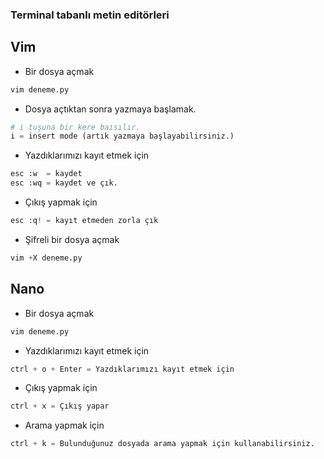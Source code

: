 ### Terminal tabanlı metin editörleri

## Vim

+ Bir dosya açmak
```python
vim deneme.py  
```

+ Dosya açtıktan sonra yazmaya başlamak.

```python
# i tuşuna bir kere baısılır.
i = insert mode (artık yazmaya başlayabilirsiniz.)
```

+ Yazdıklarımızı kayıt etmek için

```python
esc :w  = kaydet
esc :wq = kaydet ve çık.
```

+ Çıkış yapmak için

```python
esc :q! = kayıt etmeden zorla çık  
```

+ Şifreli bir dosya açmak

```python
vim +X deneme.py 
```

## Nano

+ Bir dosya açmak
```python
vim deneme.py  
```

+ Yazdıklarımızı kayıt etmek için

```python
ctrl + o + Enter = Yazdıklarımızı kayıt etmek için
```

+ Çıkış yapmak için

```python
ctrl + x = Çıkış yapar 
```

+ Arama yapmak için

```python
ctrl + k = Bulunduğunuz dosyada arama yapmak için kullanabilirsiniz.
```
